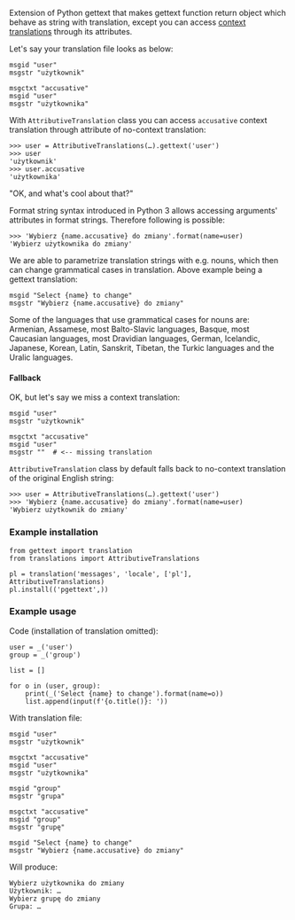 Extension of Python gettext that makes gettext function return object which
behave as string with translation, except you can access [context translations](https://docs.python.org/3/library/gettext.html#gettext.pgettext)
through its attributes.

Let's say your translation file looks as below:

    msgid "user"
    msgstr "użytkownik"

    msgctxt "accusative"
    msgid "user"
    msgstr "użytkownika"

With ``AttributiveTranslation`` class you can access ``accusative`` context
translation through attribute of no-context translation:

    >>> user = AttributiveTranslations(…).gettext('user')
    >>> user
    'użytkownik'
    >>> user.accusative
    'użytkownika'
    
"OK, and what's cool about that?"

Format string syntax introduced in Python 3 allows accessing arguments'
attributes in format strings. Therefore following is possible:

    >>> 'Wybierz {name.accusative} do zmiany'.format(name=user)
    'Wybierz użytkownika do zmiany'

We are able to parametrize translation strings with e.g. nouns, which then can
change grammatical cases in translation. Above example being a gettext
translation:

    msgid "Select {name} to change"
    msgstr "Wybierz {name.accusative} do zmiany"

Some of the languages that use grammatical cases for nouns are: Armenian,
Assamese, most Balto-Slavic languages, Basque, most Caucasian languages, most
Dravidian languages, German, Icelandic, Japanese, Korean, Latin, Sanskrit,
Tibetan, the Turkic languages and the Uralic languages.
    
#### Fallback

OK, but let's say we miss a context translation:

    msgid "user"
    msgstr "użytkownik"

    msgctxt "accusative"
    msgid "user"
    msgstr ""  # <-- missing translation

``AttributiveTranslation`` class by default falls back to no-context
translation of the original English string:

    >>> user = AttributiveTranslations(…).gettext('user')
    >>> 'Wybierz {name.accusative} do zmiany'.format(name=user)
    'Wybierz użytkownik do zmiany'

### Example installation

    from gettext import translation
    from translations import AttributiveTranslations

    pl = translation('messages', 'locale', ['pl'], AttributiveTranslations)
    pl.install(('pgettext',))

### Example usage

Code (installation of translation omitted):

    user = _('user')
    group = _('group')

    list = []

    for o in (user, group):
        print(_('Select {name} to change').format(name=o))
        list.append(input(f'{o.title()}: '))
        
With translation file:

    msgid "user"
    msgstr "użytkownik"

    msgctxt "accusative"
    msgid "user"
    msgstr "użytkownika"

    msgid "group"
    msgstr "grupa"

    msgctxt "accusative"
    msgid "group"
    msgstr "grupę"

    msgid "Select {name} to change"
    msgstr "Wybierz {name.accusative} do zmiany"

Will produce:
    
    Wybierz użytkownika do zmiany
    Użytkownik: …
    Wybierz grupę do zmiany
    Grupa: …
